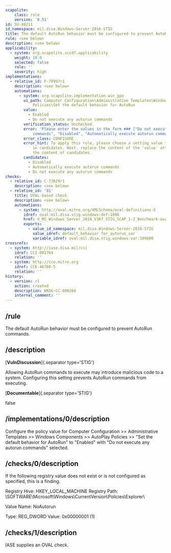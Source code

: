 ```yaml
---
scapolite:
    class: rule
    version: '0.51'
id: SV-88211
id_namespace: mil.disa.Windows-Server-2016-STIG
title: The default AutoRun behavior must be configured to prevent AutoRun commands.
rule: <see below>
description: <see below>
applicability:
  - system: org.scapolite.xccdf.applicability
    weight: 10.0
    selected: false
    role: ''
    severity: high
implementations:
  - relative_id: F-79997r1
    description: <see below>
    automations:
      - system: org.scapolite.implementation.win_gpo
        ui_path: Computer Configuration\Administrative Templates\Windows Components\AutoPlay
            Policies\Set the default behavior for AutoRun
        value:
          - Enabled
          - Do not execute any autorun commands
        verification_status: Unchecked.
        error: 'Please enter the values in the form ### ["Do not execute any autorun
            commands", "Disabled", "Automatically execute autorun commands"] ###'
        error_class: CONFIGURE
        error_hint: To apply this rule, please choose a setting value for each sub-setting
            in candidates. Next, replace the content of the 'value' attribute with
            the content of candidates.
        candidates:
          - Disabled
          - Automatically execute autorun commands
          - Do not execute any autorun commands
checks:
  - relative_id: C-73629r1
    description: <see below>
  - relative_id: '01'
    title: OVAL-based check
    description: <see below>
    automations:
      - system: http://oval.mitre.org/XMLSchema/oval-definitions-5
        idref: oval:mil.disa.stig.windows:def:1098
        href: U_MS_Windows_Server_2016_V1R7_STIG_SCAP_1-2_Benchmark-oval.xml
        exports:
          - value_id_namespace: mil.disa.Windows-Server-2016-STIG
            value_idref: default_behavior_for_autorun_var
            variable_idref: oval:mil.disa.stig.windows:var:109800
crossrefs:
  - system: http://iase.disa.mil/cci
    idref: CCI-001764
    relation: ''
  - system: http://cce.mitre.org
    idref: CCE-46760-5
    relation: ''
history:
  - version: r1
    action: created
    description: WN16-CC-000260
    internal_comment: ''
---
```



## /rule

The default AutoRun behavior must be configured to prevent AutoRun commands.

## /description

[**VulnDiscussion**]{.separator type='STIG'}

Allowing AutoRun commands to execute may introduce malicious code to a system. Configuring this setting prevents AutoRun commands from executing.

[**Documentable**]{.separator type='STIG'}

false

## /implementations/0/description

Configure the policy value for Computer Configuration >> Administrative Templates >> Windows Components >> AutoPlay Policies >> "Set the default behavior for AutoRun" to "Enabled" with "Do not execute any autorun commands" selected.

## /checks/0/description

If the following registry value does not exist or is not configured as specified, this is a finding.

Registry Hive: HKEY_LOCAL_MACHINE
Registry Path: \SOFTWARE\Microsoft\Windows\CurrentVersion\Policies\Explorer\

Value Name: NoAutorun

Type: REG_DWORD
Value: 0x00000001 (1)

## /checks/1/description

IASE supplies an OVAL check.
